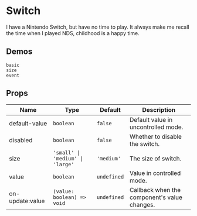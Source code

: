 # Switch

I have a Nintendo Switch, but have no time to play. It always make me recall the time when I played NDS, childhood is a happy time.

## Demos

```demo
basic
size
event
```

## Props

| Name | Type | Default | Description |
| --- | --- | --- | --- |
| default-value | `boolean` | `false` | Default value in uncontrolled mode. |
| disabled | `boolean` | `false` | Whether to disable the switch. |
| size | `'small' \| 'medium' \| 'large'` | `'medium'` | The size of switch. |
| value | `boolean` | `undefined` | Value in controlled mode. |
| on-update:value | `(value: boolean) => void` | `undefined` | Callback when the component's value changes. |

